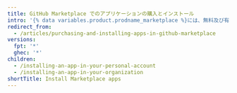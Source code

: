 ```yaml
---
title: GitHub Marketplace でのアプリケーションの購入とインストール
intro: '{% data variables.product.prodname_marketplace %}には、無料及び有料の価格プランのアプリケーションが含まれます。 個人アカウントまたは Organization で使用したい有料アプリケーションがある場合は、既存の支払い情報を使ってアプリケーションを購入し、インストールすることができます。'
redirect_from:
  - /articles/purchasing-and-installing-apps-in-github-marketplace
versions:
  fpt: '*'
  ghec: '*'
children:
  - /installing-an-app-in-your-personal-account
  - /installing-an-app-in-your-organization
shortTitle: Install Marketplace apps
---
```


